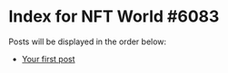 # Index for NFT World #6083
Posts will be displayed in the order below:

- [Your first post](./001-first.md)

